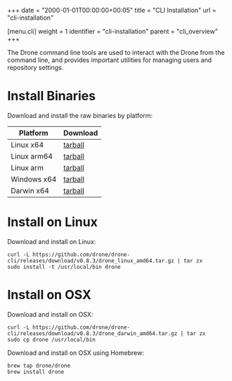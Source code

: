 +++
date = "2000-01-01T00:00:00+00:05"
title = "CLI Installation"
url = "cli-installation"

[menu.cli]
  weight = 1
  identifier = "cli-installation"
  parent = "cli_overview"
+++

The Drone command line tools are used to interact with the Drone from the command line, and provides important utilities for managing users and repository settings.

# Install Binaries

Download and install the raw binaries by platform:

Platform    | Download
------------|---------
Linux x64   | [tarball](https://github.com/drone/drone-cli/releases/download/v0.8.3/drone_linux_amd64.tar.gz)
Linux arm64 | [tarball](https://github.com/drone/drone-cli/releases/download/v0.8.3/drone_linux_arm64.tar.gz)
Linux arm   | [tarball](https://github.com/drone/drone-cli/releases/download/v0.8.3/drone_linux_arm.tar.gz)
Windows x64 | [tarball](https://github.com/drone/drone-cli/releases/download/v0.8.3/drone_windows_amd64.tar.gz)
Darwin x64  | [tarball](https://github.com/drone/drone-cli/releases/download/v0.8.3/drone_darwin_amd64.tar.gz)

# Install on Linux

Download and install on Linux:

```nohighlight
curl -L https://github.com/drone/drone-cli/releases/download/v0.8.3/drone_linux_amd64.tar.gz | tar zx
sudo install -t /usr/local/bin drone
```

# Install on OSX

Download and install on OSX:

```nohighlight
curl -L https://github.com/drone/drone-cli/releases/download/v0.8.3/drone_darwin_amd64.tar.gz | tar zx
sudo cp drone /usr/local/bin
```

Download and install on OSX using Homebrew:

```nohighlight
brew tap drone/drone
brew install drone
```
